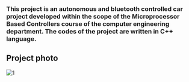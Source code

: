 ### This project is an autonomous and bluetooth controlled car project developed within the scope of the Microprocessor Based Controllers course of the computer engineering department. The codes of the project are written in C++ language.

## Project photo

![1](https://github.com/betuloran/ArduinoCar/assets/116026974/9ab290de-b970-4bc8-8286-e6175b23510d)
